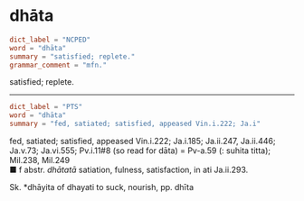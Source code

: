 # dhāta

``` toml
dict_label = "NCPED"
word = "dhāta"
summary = "satisfied; replete."
grammar_comment = "mfn."
```

satisfied; replete.

--------------------

``` toml
dict_label = "PTS"
word = "dhāta"
summary = "fed, satiated; satisfied, appeased Vin.i.222; Ja.i"
```

fed, satiated; satisfied, appeased Vin.i.222; Ja.i.185; Ja.ii.247, Ja.ii.446; Ja.v.73; Ja.vi.555; Pv.i.11#8 (so read for dāta) = Pv\-a.59 (: suhita titta); Mil.238, Mil.249  
■ f abstr. *dhātatā* satiation, fulness, satisfaction, in ati Ja.ii.293.

Sk. \*dhāyita of dhayati to suck, nourish, pp. dhīta


